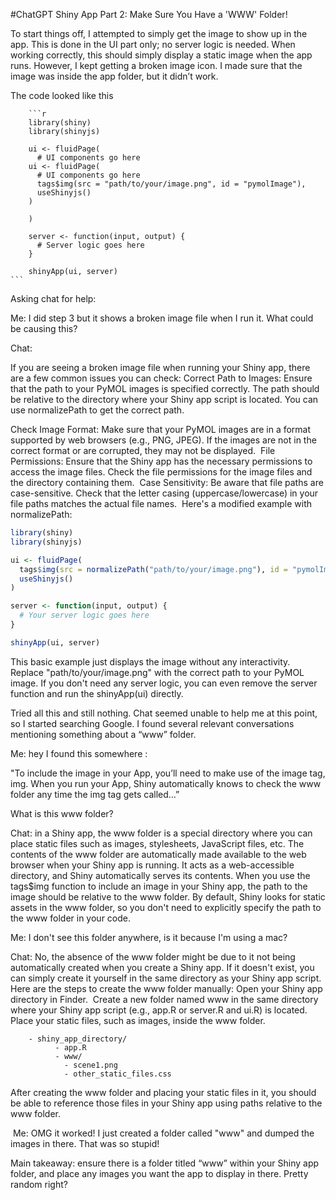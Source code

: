 #ChatGPT Shiny App Part 2: Make Sure You Have a 'WWW' Folder!

To start things off, I attempted to simply get the image to show up in the app. This is done in the UI part only; 
no server logic is needed. When working correctly, this should simply display a static image when the app runs. 
However, I kept getting a broken image icon. I made sure that the image was inside the app folder, but it didn’t work.

The code looked like this
		
		
		```r
		library(shiny)
		library(shinyjs)
		
		ui <- fluidPage(
		  # UI components go here
		ui <- fluidPage(
		  # UI components go here
		  tags$img(src = "path/to/your/image.png", id = "pymolImage"),
		  useShinyjs()
		)
		
		)
		
		server <- function(input, output) {
		  # Server logic goes here
		}
		
		shinyApp(ui, server)
	```
	
Asking chat for help:

Me: I did step 3 but it shows a broken image file when I run it. What could be causing this?

Chat:

If you are seeing a broken image file when running your Shiny app, there are a few common issues you can check:
Correct Path to Images:
Ensure that the path to your PyMOL images is specified correctly. The path should be relative to the directory 
where your Shiny app script is located. You can use normalizePath to get the correct path.

Check Image Format:
Make sure that your PyMOL images are in a format supported by web browsers (e.g., PNG, JPEG). If the images are not in the correct format 
or are corrupted, they may not be displayed. 
File Permissions:
Ensure that the Shiny app has the necessary permissions to access the image files. Check the file permissions for the image files 
and the directory containing them. 
Case Sensitivity:
Be aware that file paths are case-sensitive. Check that the letter casing (uppercase/lowercase) in your file paths 
matches the actual file names. 
Here's a modified example with normalizePath:

```r
library(shiny)
library(shinyjs)

ui <- fluidPage(
  tags$img(src = normalizePath("path/to/your/image.png"), id = "pymolImage"),
  useShinyjs()
)

server <- function(input, output) {
  # Your server logic goes here
}

shinyApp(ui, server)
```

This basic example just displays the image without any interactivity. Replace "path/to/your/image.png" with the correct path
to your PyMOL image. If you don't need any server logic, you can even remove the server function and run the shinyApp(ui) directly.
	
Tried all this and still nothing. Chat seemed unable to help me at this point, so I started searching Google. 
I found several relevant conversations mentioning something about a “www” folder. 

Me: hey I found this somewhere : 

"To include the image in your App, you’ll need to make use of the image tag, img. 
When you run your App, Shiny automatically knows to check the www folder any time the img tag gets called…” 

What is this www folder?
	
Chat: in a Shiny app, the www folder is a special directory where you can place static files such as images, stylesheets, 
JavaScript files, etc. The contents of the www folder are automatically made available to the web browser when your Shiny app is running. 
It acts as a web-accessible directory, and Shiny automatically serves its contents.
When you use the tags$img function to include an image in your Shiny app, the path to the image should be relative to the www folder. 
By default, Shiny looks for static assets in the www folder, so you don't need to explicitly specify the path to the www folder in your code.

Me: I don't see this folder anywhere, is it because I'm using a mac?

Chat: No, the absence of the www folder might be due to it not being automatically created when you create a Shiny app. 
If it doesn't exist, you can simply create it yourself in the same directory as your Shiny app script.
Here are the steps to create the www folder manually:
Open your Shiny app directory in Finder. 
Create a new folder named www in the same directory where your Shiny app script (e.g., app.R or server.R and ui.R) is located. 
Place your static files, such as images, inside the www folder. 

```
	- shiny_app_directory/
		  - app.R
		  - www/
		    - scene1.png
		    - other_static_files.css
```
After creating the www folder and placing your static files in it, you should be able to reference those files in your Shiny app 
using paths relative to the www folder.
	
 Me: OMG it worked! I just created a folder called "www" and dumped the images in there. That was so stupid!


Main takeaway: ensure there is a folder titled “www” within your Shiny app folder, and place any images you want the app to display in there. 
Pretty random right?
